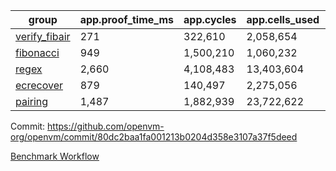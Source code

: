 | group | app.proof_time_ms | app.cycles | app.cells_used | leaf.proof_time_ms | leaf.cycles | leaf.cells_used |
| -- | -- | -- | -- | -- | -- | -- |
| [verify_fibair](https://github.com/openvm-org/openvm/blob/benchmark-results/benchmarks/verify_fibair-80dc2baa1fa001213b0204d358e3107a37f5deed.md) | 271 |  322,610 |  2,058,654 |- | - | - |
| [fibonacci](https://github.com/openvm-org/openvm/blob/benchmark-results/benchmarks/fibonacci-80dc2baa1fa001213b0204d358e3107a37f5deed.md) | 949 |  1,500,210 |  1,060,232 | 1,049 |  1,248,043 |  6,727,266 |
| [regex](https://github.com/openvm-org/openvm/blob/benchmark-results/benchmarks/regex-80dc2baa1fa001213b0204d358e3107a37f5deed.md) | 2,660 |  4,108,483 |  13,403,604 | 4,127 |  3,326,714 |  29,597,698 |
| [ecrecover](https://github.com/openvm-org/openvm/blob/benchmark-results/benchmarks/ecrecover-80dc2baa1fa001213b0204d358e3107a37f5deed.md) | 879 |  140,497 |  2,275,056 | 4,068 |  2,934,886 |  29,404,728 |
| [pairing](https://github.com/openvm-org/openvm/blob/benchmark-results/benchmarks/pairing-80dc2baa1fa001213b0204d358e3107a37f5deed.md) | 1,487 |  1,882,939 |  23,722,622 | 1,713 |  2,010,431 |  16,451,316 |


Commit: https://github.com/openvm-org/openvm/commit/80dc2baa1fa001213b0204d358e3107a37f5deed

[Benchmark Workflow](https://github.com/openvm-org/openvm/actions/runs/17774108148)
